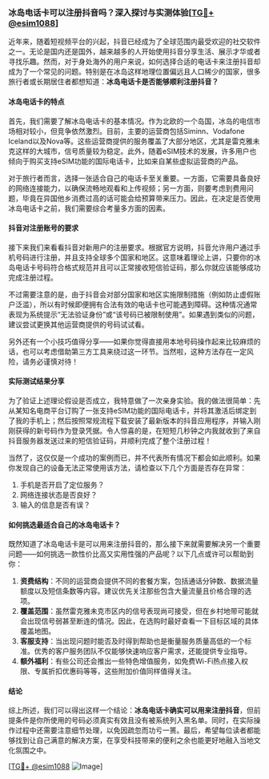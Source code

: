 ### 冰岛电话卡可以注册抖音吗？深入探讨与实测体验[[TG💪+ @esim1088](https://t.me/s/esim1088)]

近年来，随着短视频平台的兴起，抖音已经成为了全球范围内最受欢迎的社交软件之一。无论是国内还是国外，越来越多的人开始使用抖音分享生活、展示才华或者寻找乐趣。然而，对于身处海外的用户来说，如何选择合适的电话卡来注册抖音却成为了一个常见的问题。特别是在冰岛这样地理位置偏远且人口稀少的国家，很多旅行者或长期居住者都想知道：**冰岛电话卡是否能够顺利注册抖音？**

#### 冰岛电话卡的特点

首先，我们需要了解冰岛电话卡的基本情况。作为北欧的一个岛国，冰岛的电信市场相对较小，但竞争依然激烈。目前，主要的运营商包括Siminn、Vodafone Iceland以及Nova等。这些运营商提供的服务覆盖了大部分地区，尤其是雷克雅未克这样的大城市，信号质量较为稳定。此外，随着eSIM技术的发展，许多用户也倾向于购买支持eSIM功能的国际电话卡，比如来自某些虚拟运营商的产品。

对于旅行者而言，选择一张适合自己的电话卡至关重要。一方面，它需要具备良好的网络连接能力，以确保流畅地观看和上传视频；另一方面，则要考虑到费用问题，毕竟在异国他乡消费过高的话可能会给预算带来压力。因此，在决定是否使用冰岛电话卡之前，我们需要综合考量多方面的因素。

#### 抖音对注册账号的要求

接下来我们来看看抖音对新用户的注册要求。根据官方说明，抖音允许用户通过手机号码进行注册，并且支持全球多个国家和地区。这意味着理论上讲，只要你的冰岛电话卡号码符合格式规范并且可以正常接收短信验证码，那么你就应该能够成功完成注册过程。

不过需要注意的是，由于抖音会对部分国家和地区实施限制措施（例如防止虚假账户泛滥），所以有时候即便拥有合法有效的电话卡也可能遇到障碍。这种情况通常表现为系统提示“无法验证身份”或“该号码已被限制使用”。如果遇到类似的问题，建议尝试更换其他运营商提供的号码试试看。

另外还有一个小技巧值得分享——如果你觉得直接用本地号码操作起来比较麻烦的话，也可以考虑借助第三方工具来绕过这一环节。当然啦，这种方法存在一定风险，请务必谨慎对待！

#### 实际测试结果分享

为了验证上述理论假设是否成立，我特意做了一次亲身实验。我的做法很简单：先从某知名电商平台订购了一张支持eSIM功能的国际电话卡，并将其激活后绑定到了我的手机上；然后按照常规流程下载安装了最新版本的抖音应用程序，并输入刚刚获得的新号码作为登录凭据。令人惊喜的是，在短短几秒钟之内我就收到了来自抖音服务器发送过来的短信验证码，并顺利完成了整个注册过程！

当然了，这仅仅是一个成功的案例而已，并不代表所有情况下都会如此顺利。如果你发现自己的设备无法正常使用该方法，请检查以下几个方面是否存在异常：
1. 手机是否开启了定位服务？
2. 网络连接状态是否良好？
3. 输入的信息是否有误？

#### 如何挑选最适合自己的冰岛电话卡？

既然知道了冰岛电话卡是可以用来注册抖音的，那么接下来就需要解决另一个重要问题——如何挑选一款性价比高又实用性强的产品呢？以下几点或许可以帮助到你：

1. **资费结构**：不同的运营商会提供不同的套餐方案，包括通话分钟数、数据流量额度以及短信条数等内容。建议优先关注那些包含大量流量且价格合理的选项。
2. **覆盖范围**：虽然雷克雅未克市区内的信号表现尚可接受，但在乡村地带可能就会出现信号弱甚至断连的情况。因此，在选购时最好查看一下目标区域的具体覆盖地图。
3. **客服支持**：当出现问题时能否及时得到帮助也是衡量服务质量高低的一个标准。优秀的客户服务团队不仅能够快速响应客户需求，还能提供专业指导。
4. **额外福利**：有些公司还会推出一些特色增值服务，如免费Wi-Fi热点接入权限、专属折扣优惠码等等，这些附加价值同样值得关注。

#### 结论

综上所述，我们可以得出这样一个结论：**冰岛电话卡确实可以用来注册抖音**，但前提条件是你所使用的号码必须真实有效且没有被系统列入黑名单。同时，在实际操作过程中还需要注意细节处理，以免因疏忽而功亏一篑。最后，希望每位读者都能够找到让自己满意的解决方案，在享受科技带来的便利之余也能更好地融入当地文化氛围之中。

[[TG💪+ @esim1088](https://t.me/s/esim1088) ![Image](https://i.postimg.cc/4NQfJmqS/Snipaste-2025-05-13-00-14-12.png)]